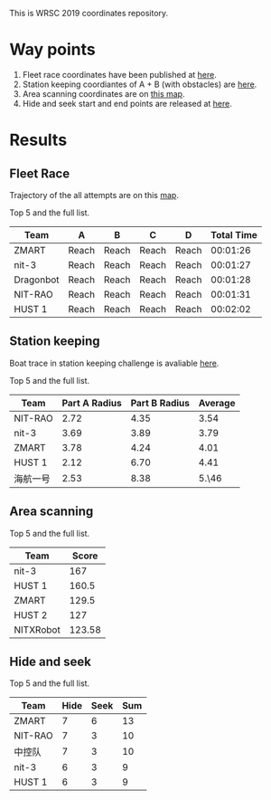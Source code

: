 This is WRSC 2019 coordinates repository.

# Way points

1. Fleet race coordinates have been published at [here](https://nbviewer.jupyter.org/github/WRSC/coordinates2019/blob/master/way_points/fleet_race_waypoints.ipynb). 
2. Station keeping coordiantes of A + B (with obstacles) are [here](https://nbviewer.jupyter.org/github/WRSC/coordinates2019/blob/master/way_points/station_keeping.ipynb).
3. Area scanning coordinates are on [this map](https://nbviewer.jupyter.org/github/WRSC/coordinates2019/blob/master/way_points/area_scanning.ipynb).
4. Hide and seek start and end points are released at [here](https://nbviewer.jupyter.org/github/WRSC/coordinates2019/blob/master/way_points/hide_seek_waypoints.ipynb).

# Results

## Fleet Race

Trajectory of the all attempts are on this [map](https://nbviewer.jupyter.org/github/WRSC/coordinates2019/blob/master/fleet-race/fleet_race_plot.ipynb). 

Top 5 and the full list. 

| Team                             | A         | B         | C         | D         | Total Time |
|----------------------------------|-----------|-----------|-----------|-----------|------------|
| ZMART                            | Reach     | Reach     | Reach     | Reach     | 00:01:26   |
| nit\-3                           | Reach     | Reach     | Reach     | Reach     | 00:01:27   |
| Dragonbot                        | Reach     | Reach     | Reach     | Reach     | 00:01:28   |
| NIT\-RAO                         | Reach     | Reach     | Reach     | Reach     | 00:01:31   |
| HUST 1                           | Reach     | Reach     | Reach     | Reach     | 00:02:02   |



## Station keeping 

Boat trace in station keeping challenge is avaliable [here](https://nbviewer.jupyter.org/github/WRSC/coordinates2019/blob/master/station-keeping/station_keeping_plot.ipynb).

Top 5 and the full list. 


| Team                             | Part A Radius | Part B Radius | Average   |
|----------------------------------|-----------------|-----------------|-----------|
| NIT\-RAO                         | 2\.72           | 4\.35           | 3\.54     |
| nit\-3                           | 3\.69           | 3\.89           | 3\.79     |
| ZMART                            | 3\.78           | 4\.24           | 4\.01     |
| HUST 1                           | 2\.12           | 6\.70           | 4\.41     |
| 海航一号                          | 2\.53            | 8\.38          | 5.\46      |

## Area scanning

Top 5 and the full list. 

| Team                             | Score   |
|----------------------------------|---------|
| nit\-3                           | 167     |
| HUST 1                           | 160\.5  |
| ZMART                            | 129\.5  |
| HUST 2                           | 127     |
| NITXRobot                        | 123\.58 |

## Hide and seek

Top 5 and the full list. 

| Team                             | Hide | Seek | Sum |
|----------------------------------|------|------|-----|
| ZMART                            | 7    | 6    | 13  |
| NIT\-RAO                         | 7    | 3    | 10  |
| 中控队                              | 7    | 3    | 10  |
| nit\-3                           | 6    | 3    | 9   |
| HUST 1                           | 6    | 3    | 9   |